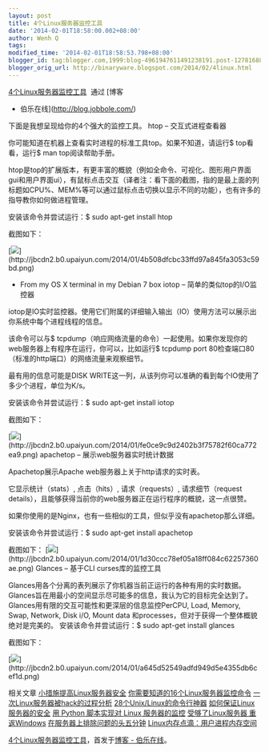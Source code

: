 ```yaml
---
layout: post
title: 4个Linux服务器监控工具
date: '2014-02-01T18:58:00.002+08:00'
author: Wenh Q
tags:
modified_time: '2014-02-01T18:58:53.798+08:00'
blogger_id: tag:blogger.com,1999:blog-4961947611491238191.post-1278168824634951168
blogger_orig_url: http://binaryware.blogspot.com/2014/02/4linux.html
---
```

[4个Linux服务器监控工具](http://blog.jobbole.com/58003/)  通过 [博客
- 伯乐在线](http://blog.jobbole.com/)

下面是我想呈现给你的4个强大的监控工具。
htop – 交互式进程查看器

你可能知道在机器上查看实时进程的标准工具top。如果不知道，请运行$
top看看，运行$ man top阅读帮助手册。

htop是top的扩展版本，有更丰富的概貌（例如全命令、可视化、图形用户界面gui和用户界面ui），有鼠标点击交互（译者注：看下面的截图，指的是最上面的列标题如CPU%、MEM%等可以通过鼠标点击切换以显示不同的功能），也有许多的指导教你如何做进程管理。

安装该命令并尝试运行：$ sudo apt-get install htop


截图如下：

[![](https://images-blogger-opensocial.googleusercontent.com/gadgets/proxy?url=http%3A%2F%2Fjbcdn2.b0.upaiyun.com%2F2014%2F01%2F4b508dfcbc33ffd97a845fa3053c59bd.png&container=blogger&gadget=a&rewriteMime=image%2F*)](http://jbcdn2.b0.upaiyun.com/2014/01/4b508dfcbc33ffd97a845fa3053c59bd.png)

- From my OS X terminal in my Debian 7 box
iotop – 简单的类似top的I/O监控器

iotop是IO实时监控器。使用它们附属的详细输入输出（IO）使用方法可以展示出你系统中每个进程线程的信息。

该命令可以与$
tcpdump（响应网络流量的命令）一起使用。如果你发现你的web服务器上有程序在运行，你可以，比如运行$
tcpdump port 80检查端口80（标准的http端口）的网络流量来观察细节。

最有用的信息可能是DISK
WRITE这一列，从该列你可以准确的看到每个IO使用了多少个进程，单位为K/s。

安装该命令并尝试运行：$ sudo apt-get install iotop


截图如下：

[![](https://images-blogger-opensocial.googleusercontent.com/gadgets/proxy?url=http%3A%2F%2Fjbcdn2.b0.upaiyun.com%2F2014%2F01%2Ffe0ce9c9d2402b3f75782f60ca772ea9.png&container=blogger&gadget=a&rewriteMime=image%2F*)](http://jbcdn2.b0.upaiyun.com/2014/01/fe0ce9c9d2402b3f75782f60ca772ea9.png)
apachetop – 展示web服务器实时统计数据

Apachetop展示Apache web服务器上关于http请求的实时表。

它显示统计（stats）, 点击（hits）, 请求（requests）, 请求细节（request
details），且能够获得当前你的web服务器正在运行程序的概貌，这一点很赞。

如果你使用的是Nginx，也有一些相似的工具，但似乎没有apachetop那么详细。

安装该命令并尝试运行：$ sudo apt-get install apachetop


截图如下：
[![](https://images-blogger-opensocial.googleusercontent.com/gadgets/proxy?url=http%3A%2F%2Fjbcdn2.b0.upaiyun.com%2F2014%2F01%2F1d30ccc78ef05a18ff084c62257360ae.png&container=blogger&gadget=a&rewriteMime=image%2F*)](http://jbcdn2.b0.upaiyun.com/2014/01/1d30ccc78ef05a18ff084c62257360ae.png)
Glances – 基于CLI curses库的监控工具

Glances用各个分离的表列展示了你机器当前正运行的各种有用的实时数据。Glances旨在用最小的空间显示尽可能多的信息，我认为它的目标完全达到了。
Glances用有限的交互可能性和更深层的信息监控PerCPU, Load, Memory, Swap,
Network, Disk i/O, Mount data
和processes，但对于获得一个整体概貌绝对是完美的。
安装该命令并尝试运行：$ sudo apt-get install glances


截图如下：

[![](https://images-blogger-opensocial.googleusercontent.com/gadgets/proxy?url=http%3A%2F%2Fjbcdn2.b0.upaiyun.com%2F2014%2F01%2Fa645d52549adfd949d5e4355db6cef1d.png&container=blogger&gadget=a&rewriteMime=image%2F*)](http://jbcdn2.b0.upaiyun.com/2014/01/a645d52549adfd949d5e4355db6cef1d.png)



相关文章
[小措施提高Linux服务器安全](http://blog.jobbole.com/25484/)
[你需要知道的16个Linux服务器监控命令](http://blog.jobbole.com/15430/)
[一次Linux服务器被hack的过程分析](http://blog.jobbole.com/21294/)
[28个Unix/Linux的命令行神器](http://blog.jobbole.com/23638/)
[如何保证Linux服务器的安全](http://blog.jobbole.com/48195/)
[用 Python 脚本实现对 Linux
服务器的监控](http://blog.jobbole.com/54563/)
[受够了Linux服务器 重返Windows](http://blog.jobbole.com/1574/)
[在服务器上排除问题的头五分钟](http://blog.jobbole.com/36375/)
[Linux内存点滴：用户进程内存空间](http://blog.jobbole.com/45733/)

[4个Linux服务器监控工具](http://blog.jobbole.com/58003/)，首发于[博客 -
伯乐在线](http://blog.jobbole.com/)。
